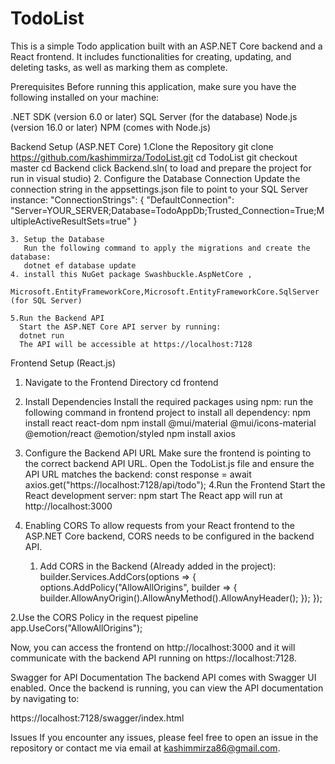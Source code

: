 # TodoList
This is a simple Todo application built with an ASP.NET Core backend and a React frontend. It includes functionalities for creating, updating, and deleting tasks, as well as marking them as complete.


Prerequisites
Before running this application, make sure you have the following installed on your machine:

.NET SDK (version 6.0 or later)
SQL Server (for the database)
Node.js (version 16.0 or later)
NPM (comes with Node.js)
                                                                                                    
  
  
  
  
  

Backend Setup (ASP.NET Core)
   1.Clone the Repository
     git clone https://github.com/kashimmirza/TodoList.git
     cd TodoList
     git checkout master
     cd Backend
     click Backend.sln( to load and prepare the project for run in visual studio)
    2. Configure the Database Connection
        Update the connection string in the appsettings.json file to point to your SQL Server instance:
           "ConnectionStrings": {
         "DefaultConnection": 
          "Server=YOUR_SERVER;Database=TodoAppDb;Trusted_Connection=True;MultipleActiveResultSets=true"
          }

    3. Setup the Database
       Run the following command to apply the migrations and create the database:
       dotnet ef database update
    4. install this NuGet package Swashbuckle.AspNetCore , 
           Microsoft.EntityFrameworkCore,Microsoft.EntityFrameworkCore.SqlServer (for SQL Server)
         
    5.Run the Backend API
      Start the ASP.NET Core API server by running:
      dotnet run
      The API will be accessible at https://localhost:7128


Frontend Setup (React.js)
  1. Navigate to the Frontend Directory
       cd frontend
  2. Install Dependencies
        Install the required packages using npm:
              run the following command in frontend project to install all dependency:
                   npm install react react-dom
                   npm install @mui/material @mui/icons-material @emotion/react @emotion/styled
                   npm install axios

  3. Configure the Backend API URL
         Make sure the frontend is pointing to the correct backend API URL. Open the TodoList.js file and ensure 
         the API URL matches the backend:
         const response = await axios.get("https://localhost:7128/api/todo");
 4.Run the Frontend
     Start the React development server:
      npm start
     The React app will run at http://localhost:3000


1. Enabling CORS
To allow requests from your React frontend to the ASP.NET Core backend, CORS needs to be configured in the backend API.
    1. Add CORS in the Backend (Already added in the project):
          builder.Services.AddCors(options =>
          {
              options.AddPolicy("AllowAllOrigins", builder =>
             {
                   builder.AllowAnyOrigin().AllowAnyMethod().AllowAnyHeader();
              });
           });


 2.Use the CORS Policy in the request pipeline
     app.UseCors("AllowAllOrigins");



Now, you can access the frontend on http://localhost:3000 and it will communicate with the backend API running on https://localhost:7128.

Swagger for API Documentation
The backend API comes with Swagger UI enabled. Once the backend is running, you can view the API documentation by navigating to:

https://localhost:7128/swagger/index.html



Issues
If you encounter any issues, please feel free to open an issue in the repository or contact me via email at kashimmirza86@gmail.com.







